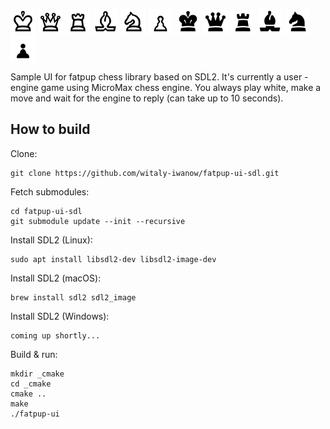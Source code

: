 <p float="left">
    <img src="resources/WhiteKing.png" width=40 />
    <img src="resources/WhiteQueen.png" width=40 />
    <img src="resources/WhiteRook.png" width=40 />
    <img src="resources/WhiteBishop.png" width=40 />
    <img src="resources/WhiteKnight.png" width=40 />
    <img src="resources/WhitePawn.png" width=40 />
    <img src="resources/BlackKing.png" width=40 />
    <img src="resources/BlackQueen.png" width=40 />
    <img src="resources/BlackRook.png" width=40 />
    <img src="resources/BlackBishop.png" width=40 />
    <img src="resources/BlackKnight.png" width=40 />
    <img src="resources/BlackPawn.png" width=40 />
</p>

Sample UI for fatpup chess library based on SDL2. It's currently a user - engine game using MicroMax chess engine. You always play white, make a move and wait for the engine to reply (can take up to 10 seconds).

## How to build

Clone:

    git clone https://github.com/witaly-iwanow/fatpup-ui-sdl.git

Fetch submodules:

    cd fatpup-ui-sdl
    git submodule update --init --recursive

Install SDL2 (Linux):

    sudo apt install libsdl2-dev libsdl2-image-dev

Install SDL2 (macOS):

    brew install sdl2 sdl2_image

Install SDL2 (Windows):

    coming up shortly...

Build & run:

    mkdir _cmake
    cd _cmake
    cmake ..
    make
    ./fatpup-ui
